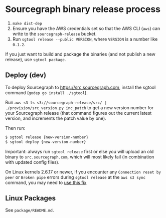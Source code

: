 # Sourcegraph binary release process

1. `make dist-dep`
1. Ensure you have the AWS credentials set so that the AWS CLI (`aws`) can write to the `sourcegraph-release` bucket.
1. Run `sgtool release --public VERSION`, where `VERSION` is a number like `0.1.2`.

If you just want to build and package the binaries (and not publish a new release), use `sgtool package`.

## Deploy (dev)

To deploy Sourcegraph to https://src.sourcegraph.com, install the sgtool command (`godep go install ./sgtool`).

Run `aws s3 ls s3://sourcegraph-release/src/ | ./provision/src_version.py inc_patch` to get a new version number for your Sourcegraph release (that command figures out the current latest version, and increments the patch value by one).

Then run:

```bash
$ sgtool release {new-version-number}
$ sgtool deploy {new-version-number}
```

Important: always run `sgtool release` first or else you will upload an old binary to `src.sourcegraph.com`, which will most likely fail (in combination with updated config files).

On Linux kernels 2.6.17 or newer, if you encounter any `Connection reset by peer` or `Broken pipe` errors during `sgtool release` at the `aws s3 sync` command, you may need to [use this fix](http://scie.nti.st/2008/3/14/amazon-s3-and-connection-reset-by-peer/)


## Linux Packages

See `package/README.md`.
